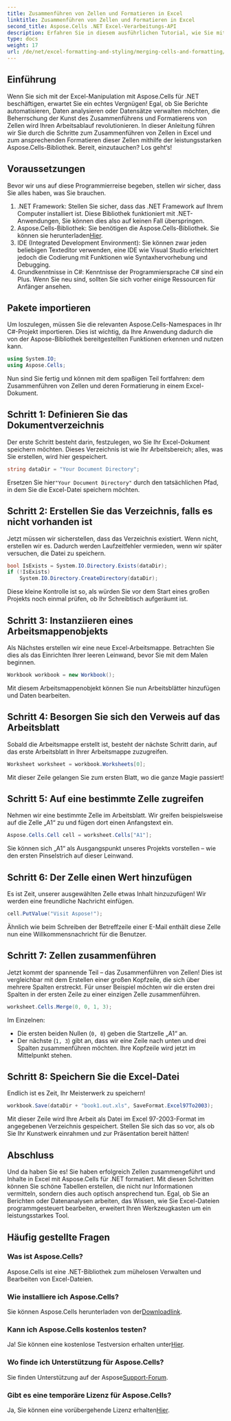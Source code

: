 ```yaml
---
title: Zusammenführen von Zellen und Formatieren in Excel
linktitle: Zusammenführen von Zellen und Formatieren in Excel
second_title: Aspose.Cells .NET Excel-Verarbeitungs-API
description: Erfahren Sie in diesem ausführlichen Tutorial, wie Sie mit Aspose.Cells für .NET Zellen in Excel zusammenführen und formatieren. Vereinfachen Sie Ihre Excel-Automatisierungsaufgaben.
type: docs
weight: 17
url: /de/net/excel-formatting-and-styling/merging-cells-and-formatting/
---
```

## Einführung
Wenn Sie sich mit der Excel-Manipulation mit Aspose.Cells für .NET beschäftigen, erwartet Sie ein echtes Vergnügen! Egal, ob Sie Berichte automatisieren, Daten analysieren oder Datensätze verwalten möchten, die Beherrschung der Kunst des Zusammenführens und Formatierens von Zellen wird Ihren Arbeitsablauf revolutionieren. In dieser Anleitung führen wir Sie durch die Schritte zum Zusammenführen von Zellen in Excel und zum ansprechenden Formatieren dieser Zellen mithilfe der leistungsstarken Aspose.Cells-Bibliothek. Bereit, einzutauchen? Los geht‘s!
## Voraussetzungen
Bevor wir uns auf diese Programmierreise begeben, stellen wir sicher, dass Sie alles haben, was Sie brauchen.
1. .NET Framework: Stellen Sie sicher, dass das .NET Framework auf Ihrem Computer installiert ist. Diese Bibliothek funktioniert mit .NET-Anwendungen, Sie können dies also auf keinen Fall überspringen.
2.  Aspose.Cells-Bibliothek: Sie benötigen die Aspose.Cells-Bibliothek. Sie können sie herunterladen[Hier](https://releases.aspose.com/cells/net/).
3. IDE (Integrated Development Environment): Sie können zwar jeden beliebigen Texteditor verwenden, eine IDE wie Visual Studio erleichtert jedoch die Codierung mit Funktionen wie Syntaxhervorhebung und Debugging.
4. Grundkenntnisse in C#: Kenntnisse der Programmiersprache C# sind ein Plus. Wenn Sie neu sind, sollten Sie sich vorher einige Ressourcen für Anfänger ansehen.
## Pakete importieren
Um loszulegen, müssen Sie die relevanten Aspose.Cells-Namespaces in Ihr C#-Projekt importieren. Dies ist wichtig, da Ihre Anwendung dadurch die von der Aspose-Bibliothek bereitgestellten Funktionen erkennen und nutzen kann.
```csharp
using System.IO;
using Aspose.Cells;
```
Nun sind Sie fertig und können mit dem spaßigen Teil fortfahren: dem Zusammenführen von Zellen und deren Formatierung in einem Excel-Dokument.
## Schritt 1: Definieren Sie das Dokumentverzeichnis
Der erste Schritt besteht darin, festzulegen, wo Sie Ihr Excel-Dokument speichern möchten. Dieses Verzeichnis ist wie Ihr Arbeitsbereich; alles, was Sie erstellen, wird hier gespeichert. 
```csharp
string dataDir = "Your Document Directory";
```
 Ersetzen Sie hier`"Your Document Directory"` durch den tatsächlichen Pfad, in dem Sie die Excel-Datei speichern möchten. 
## Schritt 2: Erstellen Sie das Verzeichnis, falls es nicht vorhanden ist
Jetzt müssen wir sicherstellen, dass das Verzeichnis existiert. Wenn nicht, erstellen wir es. Dadurch werden Laufzeitfehler vermieden, wenn wir später versuchen, die Datei zu speichern.
```csharp
bool IsExists = System.IO.Directory.Exists(dataDir);
if (!IsExists)
    System.IO.Directory.CreateDirectory(dataDir);
```
Diese kleine Kontrolle ist so, als würden Sie vor dem Start eines großen Projekts noch einmal prüfen, ob Ihr Schreibtisch aufgeräumt ist. 
## Schritt 3: Instanziieren eines Arbeitsmappenobjekts
Als Nächstes erstellen wir eine neue Excel-Arbeitsmappe. Betrachten Sie dies als das Einrichten Ihrer leeren Leinwand, bevor Sie mit dem Malen beginnen. 
```csharp
Workbook workbook = new Workbook();
```
Mit diesem Arbeitsmappenobjekt können Sie nun Arbeitsblätter hinzufügen und Daten bearbeiten.
## Schritt 4: Besorgen Sie sich den Verweis auf das Arbeitsblatt
Sobald die Arbeitsmappe erstellt ist, besteht der nächste Schritt darin, auf das erste Arbeitsblatt in Ihrer Arbeitsmappe zuzugreifen. 
```csharp
Worksheet worksheet = workbook.Worksheets[0];
```
Mit dieser Zeile gelangen Sie zum ersten Blatt, wo die ganze Magie passiert!
## Schritt 5: Auf eine bestimmte Zelle zugreifen
Nehmen wir eine bestimmte Zelle im Arbeitsblatt. Wir greifen beispielsweise auf die Zelle „A1“ zu und fügen dort einen Anfangstext ein.
```csharp
Aspose.Cells.Cell cell = worksheet.Cells["A1"];
```
Sie können sich „A1“ als Ausgangspunkt unseres Projekts vorstellen – wie den ersten Pinselstrich auf dieser Leinwand.
## Schritt 6: Der Zelle einen Wert hinzufügen
Es ist Zeit, unserer ausgewählten Zelle etwas Inhalt hinzuzufügen! Wir werden eine freundliche Nachricht einfügen.
```csharp
cell.PutValue("Visit Aspose!");
```
Ähnlich wie beim Schreiben der Betreffzeile einer E-Mail enthält diese Zelle nun eine Willkommensnachricht für die Benutzer.
## Schritt 7: Zellen zusammenführen
Jetzt kommt der spannende Teil – das Zusammenführen von Zellen! Dies ist vergleichbar mit dem Erstellen einer großen Kopfzeile, die sich über mehrere Spalten erstreckt. Für unser Beispiel möchten wir die ersten drei Spalten in der ersten Zeile zu einer einzigen Zelle zusammenführen.
```csharp
worksheet.Cells.Merge(0, 0, 1, 3);
```
Im Einzelnen:
- Die ersten beiden Nullen (`0, 0`) geben die Startzelle „A1“ an.
- Der nächste (`1, 3`) gibt an, dass wir eine Zeile nach unten und drei Spalten zusammenführen möchten. Ihre Kopfzeile wird jetzt im Mittelpunkt stehen.
## Schritt 8: Speichern Sie die Excel-Datei
Endlich ist es Zeit, Ihr Meisterwerk zu speichern! 
```csharp
workbook.Save(dataDir + "book1.out.xls", SaveFormat.Excel97To2003);
```
Mit dieser Zeile wird Ihre Arbeit als Datei im Excel 97-2003-Format im angegebenen Verzeichnis gespeichert. Stellen Sie sich das so vor, als ob Sie Ihr Kunstwerk einrahmen und zur Präsentation bereit hätten!
## Abschluss
Und da haben Sie es! Sie haben erfolgreich Zellen zusammengeführt und Inhalte in Excel mit Aspose.Cells für .NET formatiert. Mit diesen Schritten können Sie schöne Tabellen erstellen, die nicht nur Informationen vermitteln, sondern dies auch optisch ansprechend tun. Egal, ob Sie an Berichten oder Datenanalysen arbeiten, das Wissen, wie Sie Excel-Dateien programmgesteuert bearbeiten, erweitert Ihren Werkzeugkasten um ein leistungsstarkes Tool.
## Häufig gestellte Fragen
### Was ist Aspose.Cells?
Aspose.Cells ist eine .NET-Bibliothek zum mühelosen Verwalten und Bearbeiten von Excel-Dateien. 
### Wie installiere ich Aspose.Cells?
 Sie können Aspose.Cells herunterladen von der[Downloadlink](https://releases.aspose.com/cells/net/).
### Kann ich Aspose.Cells kostenlos testen?
 Ja! Sie können eine kostenlose Testversion erhalten unter[Hier](https://releases.aspose.com/).
### Wo finde ich Unterstützung für Aspose.Cells?
 Sie finden Unterstützung auf der Aspose[Support-Forum](https://forum.aspose.com/c/cells/9).
### Gibt es eine temporäre Lizenz für Aspose.Cells?
 Ja, Sie können eine vorübergehende Lizenz erhalten[Hier](https://purchase.aspose.com/temporary-license/).